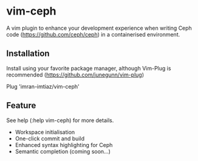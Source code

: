 # vim-ceph

A vim plugin to enhance your development experience when writing Ceph code (https://github.com/ceph/ceph) in a containerised environment. 

## Installation

Install using your favorite package manager, although Vim-Plug is recommended (https://github.com/junegunn/vim-plug)

Plug 'imran-imtiaz/vim-ceph'

## Feature

See help (:help vim-ceph) for more details.

* Workspace initialisation 
* One-click commit and build
* Enhanced syntax highlighting for Ceph 
* Semantic completion (coming soon...)
